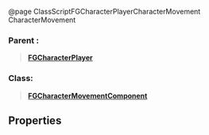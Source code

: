 @page ClassScriptFGCharacterPlayerCharacterMovement CharacterMovement
### Parent :
<b><a href="_class_script_f_g_character_player.html"><blockquote>FGCharacterPlayer</blockquote></a></b>
### Class:
<b><a href="_class_script_f_g_character_movement_component.html"><blockquote>FGCharacterMovementComponent</blockquote></a></b>
## Properties
